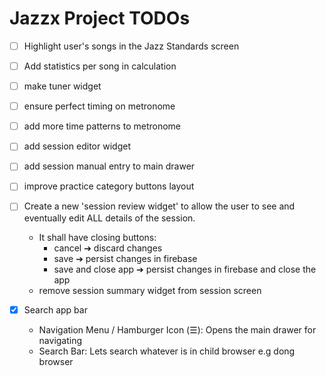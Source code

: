 # Jazzx Project TODOs

- [ ] Highlight user's songs in the Jazz Standards screen
- [ ] Add statistics per song in calculation
- [ ] make tuner widget
- [ ] ensure perfect timing on metronome
- [ ] add more time patterns to metronome
- [ ] add session editor widget
- [ ] add session manual entry to main drawer
- [ ] improve practice category buttons layout
- [ ] Create a new 'session review widget' to allow the user to see and eventually edit ALL details of the session. 
    - It shall have closing buttons:
        - cancel ➔  discard changes
        - save ➔ persist changes in firebase
        - save and close app ➔  persist changes in firebase and close the app
    - remove session summary widget from session screen

- [x] Search app bar
    - Navigation Menu / Hamburger Icon (☰): Opens the main drawer for navigating
    - Search Bar: Lets search whatever is in child browser e.g dong browser

